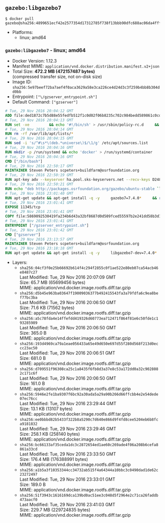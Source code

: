 ## `gazebo:libgazebo7`

```console
$ docker pull gazebo@sha256:4899651ecf42e2577354d17312785f738f13bbb90dfc688ac06da4fff211ed3f
```

-	Platforms:
	-	linux; amd64

### `gazebo:libgazebo7` - linux; amd64

-	Docker Version: 1.12.3
-	Manifest MIME: `application/vnd.docker.distribution.manifest.v2+json`
-	Total Size: **472.2 MB (472157487 bytes)**  
	(compressed transfer size, not on-disk size)
-	Image ID: `sha256:5e97beef72ba7aef4f0aca3629a58e3ca226ce4d24d3c3f259b4bb8b304dd0bb`
-	Entrypoint: `["\/gzserver_entrypoint.sh"]`
-	Default Command: `["gzserver"]`

```dockerfile
# Tue, 29 Nov 2016 20:04:12 GMT
ADD file:ded1872c7b5d88e55fedfb512f1c0d02f06b8235c702c984bedd589861c0cd46 in / 
# Tue, 29 Nov 2016 20:04:13 GMT
RUN set -xe 		&& echo '#!/bin/sh' > /usr/sbin/policy-rc.d 	&& echo 'exit 101' >> /usr/sbin/policy-rc.d 	&& chmod +x /usr/sbin/policy-rc.d 		&& dpkg-divert --local --rename --add /sbin/initctl 	&& cp -a /usr/sbin/policy-rc.d /sbin/initctl 	&& sed -i 's/^exit.*/exit 0/' /sbin/initctl 		&& echo 'force-unsafe-io' > /etc/dpkg/dpkg.cfg.d/docker-apt-speedup 		&& echo 'DPkg::Post-Invoke { "rm -f /var/cache/apt/archives/*.deb /var/cache/apt/archives/partial/*.deb /var/cache/apt/*.bin || true"; };' > /etc/apt/apt.conf.d/docker-clean 	&& echo 'APT::Update::Post-Invoke { "rm -f /var/cache/apt/archives/*.deb /var/cache/apt/archives/partial/*.deb /var/cache/apt/*.bin || true"; };' >> /etc/apt/apt.conf.d/docker-clean 	&& echo 'Dir::Cache::pkgcache ""; Dir::Cache::srcpkgcache "";' >> /etc/apt/apt.conf.d/docker-clean 		&& echo 'Acquire::Languages "none";' > /etc/apt/apt.conf.d/docker-no-languages 		&& echo 'Acquire::GzipIndexes "true"; Acquire::CompressionTypes::Order:: "gz";' > /etc/apt/apt.conf.d/docker-gzip-indexes 		&& echo 'Apt::AutoRemove::SuggestsImportant "false";' > /etc/apt/apt.conf.d/docker-autoremove-suggests
# Tue, 29 Nov 2016 20:04:14 GMT
RUN rm -rf /var/lib/apt/lists/*
# Tue, 29 Nov 2016 20:04:15 GMT
RUN sed -i 's/^#\s*\(deb.*universe\)$/\1/g' /etc/apt/sources.list
# Tue, 29 Nov 2016 20:04:16 GMT
RUN mkdir -p /run/systemd && echo 'docker' > /run/systemd/container
# Tue, 29 Nov 2016 20:04:16 GMT
CMD ["/bin/bash"]
# Tue, 29 Nov 2016 22:50:17 GMT
MAINTAINER Steven Peters scpeters+buildfarm@osrfoundation.org
# Tue, 29 Nov 2016 22:50:19 GMT
RUN apt-key adv --keyserver ha.pool.sks-keyservers.net --recv-keys D2486D2DD83DB69272AFE98867170598AF249743
# Tue, 29 Nov 2016 22:50:21 GMT
RUN echo "deb http://packages.osrfoundation.org/gazebo/ubuntu-stable `lsb_release -cs` main" > /etc/apt/sources.list.d/gazebo-latest.list
# Tue, 29 Nov 2016 23:01:40 GMT
RUN apt-get update && apt-get install -q -y     gazebo7=7.4.0*     && rm -rf /var/lib/apt/lists/*
# Tue, 29 Nov 2016 23:01:41 GMT
EXPOSE 11345/tcp
# Tue, 29 Nov 2016 23:01:41 GMT
COPY file:5869092530419fa234b6d43a32bf8687d0d509fced55597b2e241dd58b3d1335 in / 
# Tue, 29 Nov 2016 23:01:41 GMT
ENTRYPOINT ["/gzserver_entrypoint.sh"]
# Tue, 29 Nov 2016 23:01:42 GMT
CMD ["gzserver"]
# Tue, 29 Nov 2016 23:13:57 GMT
MAINTAINER Steven Peters scpeters+buildfarm@osrfoundation.org
# Tue, 29 Nov 2016 23:18:18 GMT
RUN apt-get update && apt-get install -q -y     libgazebo7-dev=7.4.0*     && rm -rf /var/lib/apt/lists/*
```

-	Layers:
	-	`sha256:04cf3f0e25b66692b614f4c294f2855c0f1ae522e80eb07ca54acb46e8487c27`  
		Last Modified: Tue, 29 Nov 2016 20:07:09 GMT  
		Size: 65.7 MB (65699456 bytes)  
		MIME: application/vnd.docker.image.rootfs.diff.tar.gzip
	-	`sha256:d5b45e963ba03647f19009036377b492415543fa3a79fdfa6c9ea8bef77bc3ba`  
		Last Modified: Tue, 29 Nov 2016 20:06:50 GMT  
		Size: 71.6 KB (71562 bytes)  
		MIME: application/vnd.docker.image.rootfs.diff.tar.gzip
	-	`sha256:a5c78fda4e14ffefdd419326d60773ea712471f864f81e6c50fde1c193285989`  
		Last Modified: Tue, 29 Nov 2016 20:06:50 GMT  
		Size: 365.0 B  
		MIME: application/vnd.docker.image.rootfs.diff.tar.gzip
	-	`sha256:193d4969ca79a1eae056433a65e49d650e697d55f280d568f213d0eccc23ac50`  
		Last Modified: Tue, 29 Nov 2016 20:06:51 GMT  
		Size: 681.0 B  
		MIME: application/vnd.docker.image.rootfs.diff.tar.gzip
	-	`sha256:d709551f96308ca25c1a8435f6fb8d3a37e8c53a172dd0a32c9028082c171c6f`  
		Last Modified: Tue, 29 Nov 2016 20:06:50 GMT  
		Size: 161.0 B  
		MIME: application/vnd.docker.image.rootfs.diff.tar.gzip
	-	`sha256:5946e2fe1ba9307f6bc92a30ada5a29a90b266d66ffcbb4e2e54dede07ec76cc`  
		Last Modified: Tue, 29 Nov 2016 23:29:44 GMT  
		Size: 13.1 KB (13107 bytes)  
		MIME: application/vnd.docker.image.rootfs.diff.tar.gzip
	-	`sha256:ee0bbbd82b5433f322b8a5290c7d640e866d9f4fd8cee5204eb6b8fca9181832`  
		Last Modified: Tue, 29 Nov 2016 23:29:46 GMT  
		Size: 258.1 KB (258140 bytes)  
		MIME: application/vnd.docker.image.rootfs.diff.tar.gzip
	-	`sha256:bc66133af35ceda1dc3c2872654ed1ae60c269ade4f06a208b6cefa8861a33cd`  
		Last Modified: Tue, 29 Nov 2016 23:33:50 GMT  
		Size: 176.4 MB (176388991 bytes)  
		MIME: application/vnd.docker.image.rootfs.diff.tar.gzip
	-	`sha256:a1b5a3f10353344cc34732ab515f4a64344a10bbc3c0490dad1de62c23272497`  
		Last Modified: Tue, 29 Nov 2016 23:33:01 GMT  
		Size: 189.0 B  
		MIME: application/vnd.docker.image.rootfs.diff.tar.gzip
	-	`sha256:51f3943c1616169dca139bd0ac51ee3c048d5f2964e2c71ca26faddb473aacf0`  
		Last Modified: Tue, 29 Nov 2016 23:41:03 GMT  
		Size: 229.7 MB (229724835 bytes)  
		MIME: application/vnd.docker.image.rootfs.diff.tar.gzip
